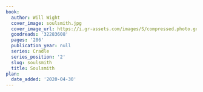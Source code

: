 ```yaml
---
book:
  author: Will Wight
  cover_image: soulsmith.jpg
  cover_image_url: https://i.gr-assets.com/images/S/compressed.photo.goodreads.com/books/1474963120l/32283608._SY475_.jpg
  goodreads: '32283608'
  pages: '286'
  publication_year: null
  series: Cradle
  series_position: '2'
  slug: soulsmith
  title: Soulsmith
plan:
  date_added: '2020-04-30'
---
```

